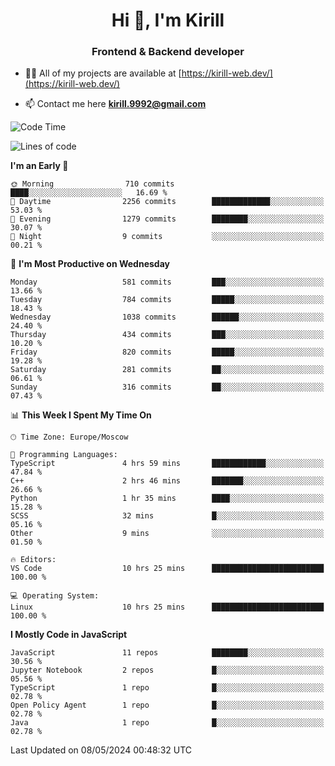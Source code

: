 <h1 align="center">Hi 👋, I'm Kirill</h1>
<h3 align="center">Frontend & Backend developer</h3>

- 👨‍💻 All of my projects are available at [https://kirill-web.dev/](https://kirill-web.dev/)

- 📫 Contact me here **kirill.9992@gmail.com**











<!--START_SECTION:waka-->
![Code Time](http://img.shields.io/badge/Code%20Time-1%2C773%20hrs%2019%20mins-blue)

![Lines of code](https://img.shields.io/badge/From%20Hello%20World%20I%27ve%20Written-4.5%20million%20lines%20of%20code-blue)

**I'm an Early 🐤** 

```text
🌞 Morning                710 commits         ████░░░░░░░░░░░░░░░░░░░░░   16.69 % 
🌆 Daytime                2256 commits        █████████████░░░░░░░░░░░░   53.03 % 
🌃 Evening                1279 commits        ████████░░░░░░░░░░░░░░░░░   30.07 % 
🌙 Night                  9 commits           ░░░░░░░░░░░░░░░░░░░░░░░░░   00.21 % 
```
📅 **I'm Most Productive on Wednesday** 

```text
Monday                   581 commits         ███░░░░░░░░░░░░░░░░░░░░░░   13.66 % 
Tuesday                  784 commits         █████░░░░░░░░░░░░░░░░░░░░   18.43 % 
Wednesday                1038 commits        ██████░░░░░░░░░░░░░░░░░░░   24.40 % 
Thursday                 434 commits         ███░░░░░░░░░░░░░░░░░░░░░░   10.20 % 
Friday                   820 commits         █████░░░░░░░░░░░░░░░░░░░░   19.28 % 
Saturday                 281 commits         ██░░░░░░░░░░░░░░░░░░░░░░░   06.61 % 
Sunday                   316 commits         ██░░░░░░░░░░░░░░░░░░░░░░░   07.43 % 
```


📊 **This Week I Spent My Time On** 

```text
🕑︎ Time Zone: Europe/Moscow

💬 Programming Languages: 
TypeScript               4 hrs 59 mins       ████████████░░░░░░░░░░░░░   47.84 % 
C++                      2 hrs 46 mins       ███████░░░░░░░░░░░░░░░░░░   26.66 % 
Python                   1 hr 35 mins        ████░░░░░░░░░░░░░░░░░░░░░   15.28 % 
SCSS                     32 mins             █░░░░░░░░░░░░░░░░░░░░░░░░   05.16 % 
Other                    9 mins              ░░░░░░░░░░░░░░░░░░░░░░░░░   01.50 % 

🔥 Editors: 
VS Code                  10 hrs 25 mins      █████████████████████████   100.00 % 

💻 Operating System: 
Linux                    10 hrs 25 mins      █████████████████████████   100.00 % 
```

**I Mostly Code in JavaScript** 

```text
JavaScript               11 repos            ████████░░░░░░░░░░░░░░░░░   30.56 % 
Jupyter Notebook         2 repos             █░░░░░░░░░░░░░░░░░░░░░░░░   05.56 % 
TypeScript               1 repo              █░░░░░░░░░░░░░░░░░░░░░░░░   02.78 % 
Open Policy Agent        1 repo              █░░░░░░░░░░░░░░░░░░░░░░░░   02.78 % 
Java                     1 repo              █░░░░░░░░░░░░░░░░░░░░░░░░   02.78 % 
```




 Last Updated on 08/05/2024 00:48:32 UTC
<!--END_SECTION:waka-->

